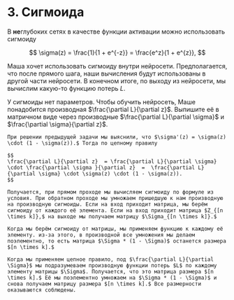 # 3. Сигмоида

В **не**глубоких сетях в качестве функции активации можно использовать сигмоиду

$$
\sigma(z) = \frac{1}{1 + e^{-z}} = \frac{e^z}{1 + e^{z}},
$$

Маша хочет использовать сигмоиду внутри нейросети. Предполагается, что после прямого шага, наши вычисления будут использованы в другой части нейросети. В конечном итоге, по выходу из нейросети, мы вычислим какую-то функцию потерь $L$. 

У сигмоиды нет параметров. Чтобы обучить нейросеть, Маше понадобится производная $\frac{\partial L}{\partial z}$. Выпишите её в матричном виде через производные $\frac{\partial L}{\partial \sigma}$ и $\frac{\partial \sigma}{\partial z}$.


```{dropdown} Решение
При решении предыдущей задачи мы выяснили, что $\sigma'(z) = \sigma(z) \cdot (1 - \sigma(z)).$ Тогда по цепному правилу 

$$
\frac{\partial L}{\partial z}  = \frac{\partial L}{\partial \sigma} \cdot \frac{\partial \sigma }{\partial z}  =  \frac{\partial L}{\partial \sigma} \cdot \sigma(z) \cdot (1 - \sigma(z)).
$$

Получается, при прямом проходе мы вычисляем сигмоиду по формуле из условия. При обратном проходе мы умножаем пришедшую к нам производную на производную сигмоиды. Если на вход приходит матрица, мы берём сигмоиду от каждого её элемента. Если на вход приходит матрица $Z_{[n \times k]},$ на выходе мы получаем матрицу $\Sigma_{[n \times k]}.$

Когда мы берём сигмоиду от матрицы, мы применяем функцию к каждому её элементу. из-за этого, в производной все умножения мы делаем поэлементно, то есть матрица $\Sigma * (1 - \Sigma)$ останется размера $[n \times k].$  

Когда мы применяем цепное правило, под $\frac{\partial L}{\partial \Sigma}$ мы подразумеваем производную функции потерь $L$ по каждому элементу матрицы $\Sigma$. Получается, что это матрица размера $[n \times k].$ Её мы поэлементно умножаем на $\Sigma * (1 - \Sigma)$ и снова получаем матрицу размера $[n \times k].$ Все размерности оказываются соблюдены.
```